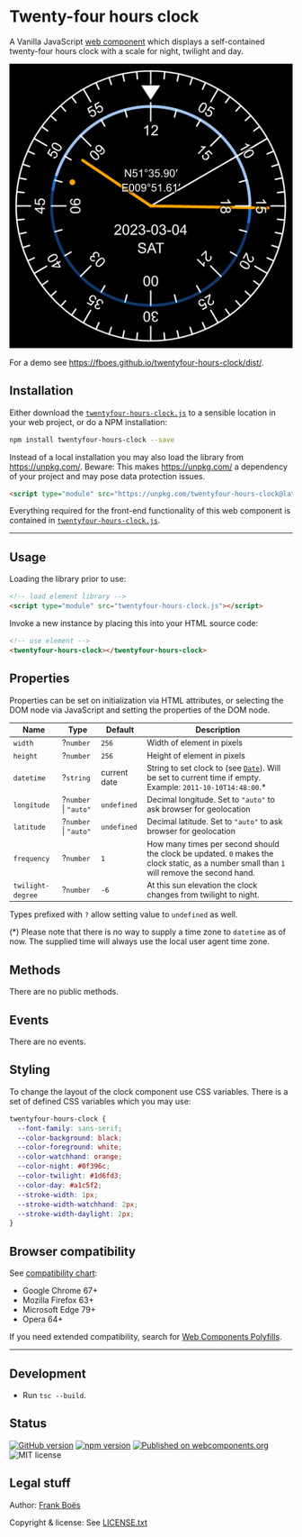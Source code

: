 # Twenty-four hours clock

A Vanilla JavaScript [web component](https://www.webcomponents.org/) which displays a self-contained twenty-four hours clock with a scale for night, twilight and day.

![](example.png)

For a demo see https://fboes.github.io/twentyfour-hours-clock/dist/.

## Installation

Either download the [`twentyfour-hours-clock.js`](twentyfour-hours-clock.js) to a sensible location in your web project, or do a NPM installation:

```bash
npm install twentyfour-hours-clock --save
```

Instead of a local installation you may also load the library from https://unpkg.com/. Beware: This makes https://unpkg.com/ a dependency of your project and may pose data protection issues.

```html
<script type="module" src="https://unpkg.com/twentyfour-hours-clock@latest/dist/twentyfour-hours-clock.js"></script>
```

Everything required for the front-end functionality of this web component is contained in [`twentyfour-hours-clock.js`](./dist/twentyfour-hours-clock.js).

---

## Usage

Loading the library prior to use:

```html
<!-- load element library -->
<script type="module" src="twentyfour-hours-clock.js"></script>
```

Invoke a new instance by placing this into your HTML source code:

<!--
```
<custom-element-demo>
  <template>
    <script type="module" src="https://unpkg.com/twentyfour-hours-clock@latest/dist/twentyfour-hours-clock.js"></script>
    <next-code-block></next-code-block>
  </template>
</custom-element-demo>
```
-->

```html
<!-- use element -->
<twentyfour-hours-clock></twentyfour-hours-clock>
```

## Properties

Properties can be set on initialization via HTML attributes, or selecting the DOM node via JavaScript and setting the properties of the DOM node.

| Name              | Type                  | Default      | Description                                                                                                                                                                                                 |
| ----------------- | --------------------- | ------------ | ----------------------------------------------------------------------------------------------------------------------------------------------------------------------------------------------------------- |
| `width`           | ?`number`             | `256`        | Width of element in pixels                                                                                                                                                                                  |
| `height`          | ?`number`             | `256`        | Height of element in pixels                                                                                                                                                                                 |
| `datetime`        | ?`string`             | current date | String to set clock to (see [`Date`](https://developer.mozilla.org/en-US/docs/Web/JavaScript/Reference/Global_Objects/Date/parse)). Will be set to current time if empty. Example: `2011-10-10T14:48:00`.\* |
| `longitude`       | ?`number` \| `"auto"` | `undefined`  | Decimal longitude. Set to `"auto"` to ask browser for geolocation                                                                                                                                           |
| `latitude`        | ?`number` \| `"auto"` | `undefined`  | Decimal latitude. Set to `"auto"` to ask browser for geolocation                                                                                                                                            |
| `frequency`       | ?`number`             | `1`          | How many times per second should the clock be updated. `0` makes the clock static, as a number small than `1` will remove the second hand.                                                                  |
| `twilight-degree` | ?`number`             | `-6`         | At this sun elevation the clock changes from twilight to night.                                                                                                                                             |

Types prefixed with `?` allow setting value to `undefined` as well.

(\*) Please note that there is no way to supply a time zone to `datetime` as of now. The supplied time will always use the local user agent time zone.

## Methods

There are no public methods.

## Events

There are no events.

## Styling

To change the layout of the clock component use CSS variables. There is a set of defined CSS variables which you may use:

```css
twentyfour-hours-clock {
  --font-family: sans-serif;
  --color-background: black;
  --color-foreground: white;
  --color-watchhand: orange;
  --color-night: #0f396c;
  --color-twilight: #1d6fd3;
  --color-day: #a1c5f2;
  --stroke-width: 1px;
  --stroke-width-watchhand: 2px;
  --stroke-width-daylight: 2px;
}
```

## Browser compatibility

See [compatibility chart](https://caniuse.com/#search=web%20components):

- Google Chrome 67+
- Mozilla Firefox 63+
- Microsoft Edge 79+
- Opera 64+

If you need extended compatibility, search for [Web Components Polyfills](https://www.webcomponents.org/polyfills/).

---

## Development

- Run `tsc --build`.

## Status

[![GitHub version](https://badge.fury.io/gh/fboes%2Ftwentyfour-hours-clock.svg)](https://badge.fury.io/gh/fboes%2Ftwentyfour-hours-clock)
[![npm version](https://badge.fury.io/js/twentyfour-hours-clock.svg)](https://badge.fury.io/js/twentyfour-hours-clock)
[![Published on webcomponents.org](https://img.shields.io/badge/webcomponents.org-published-blue.svg)](https://www.webcomponents.org/element/twentyfour-hours-clock)
![MIT license](https://img.shields.io/github/license/fboes/twentyfour-hours-clock.svg)

## Legal stuff

Author: [Frank Boës](https://3960.org)

Copyright & license: See [LICENSE.txt](LICENSE.txt)

